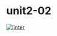 # unit2-02
 [![linter](https://github.com/julieli1/unit2-02/workflows/linter/badge.svg)](https://github.com/marketplace/actions/super-linter)   
